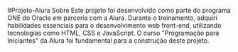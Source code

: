 #Projeto-Alura
Sobre
Este projeto foi desenvolvido como parte do programa ONE do Oracle em parceria com a Alura. Durante o treinamento, adquiri habilidades essenciais para o desenvolvimento web front-end, utilizando tecnologias como HTML, CSS e JavaScript. O curso "Programação para Iniciantes" da Alura foi fundamental para a construção deste projeto.

